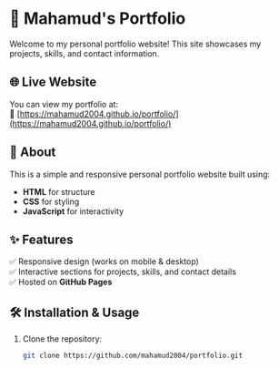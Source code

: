 # 🚀 Mahamud's Portfolio  

Welcome to my personal portfolio website! This site showcases my projects, skills, and contact information.  

## 🌐 Live Website  
You can view my portfolio at:  
🔗 [https://mahamud2004.github.io/portfolio/](https://mahamud2004.github.io/portfolio/)  

## 📌 About  
This is a simple and responsive personal portfolio website built using:  
- **HTML** for structure  
- **CSS** for styling  
- **JavaScript** for interactivity  

## ✨ Features  
✅ Responsive design (works on mobile & desktop)  
✅ Interactive sections for projects, skills, and contact details  
✅ Hosted on **GitHub Pages**  

## 🛠️ Installation & Usage  
1. Clone the repository:  
   ```bash
   git clone https://github.com/mahamud2004/portfolio.git
